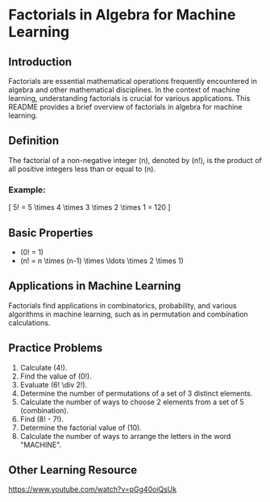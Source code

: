 # Factorials in Algebra for Machine Learning

## Introduction
Factorials are essential mathematical operations frequently encountered in algebra and other mathematical disciplines. In the context of machine learning, understanding factorials is crucial for various applications. This README provides a brief overview of factorials in algebra for machine learning.

## Definition
The factorial of a non-negative integer \(n\), denoted by \(n!\), is the product of all positive integers less than or equal to \(n\).

### Example:
\[ 5! = 5 \times 4 \times 3 \times 2 \times 1 = 120 \]

## Basic Properties
- \(0! = 1\)
- \(n! = n \times (n-1) \times \ldots \times 2 \times 1\)

## Applications in Machine Learning
Factorials find applications in combinatorics, probability, and various algorithms in machine learning, such as in permutation and combination calculations.

## Practice Problems
1. Calculate \(4!\).
2. Find the value of \(0!\).
3. Evaluate \(6! \div 2!\).
4. Determine the number of permutations of a set of 3 distinct elements.
5. Calculate the number of ways to choose 2 elements from a set of 5 (combination).
6. Find \(8! - 7!\).
7. Determine the factorial value of \(10\).
8. Calculate the number of ways to arrange the letters in the word "MACHINE".

## Other Learning Resource

https://www.youtube.com/watch?v=pGg40oiQsUk